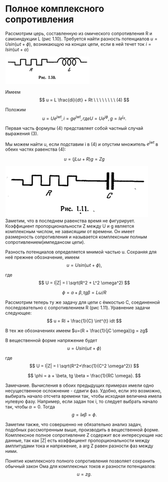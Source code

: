 # Полное комплексного сопротивления

Рассмотрим церь, составленную из омического сопротивления R и самоиндукции L (рис 1.10). Требуется найти разность потенциалов $u=Usin(\omega t + \phi)$, возникающую на концах цепи, если в ней течет ток $i=Isin(\omega t + \alpha)$

![](../../Картинки/Рис%201.10.png)

Имеем
$$
    u = L \frac{di}{dt} + Rt   \ \ \ \ \ \ \ \                     (4)
$$

Положим 
$$
    u = Ue^{jwt},i = ge^{jwt},где U = Ue^{j \phi}, g = Ie^{j_a}.
$$

Первая часть формулы (4) представляет собой частный случай выражения (3).

Мы можем найти u, если подставим i в (4) и опустим множитель $e^{jwt}$ в обеих частях равенства (4):

$$
    u = (jL \omega + R) g = Zg
$$

![](../../Картинки/Рис%201.11.png)
Заметим, что в последнем равенства время не фигурирует. Коэффициент пропорциональности Z между U и g является комплексным числом, не зависящим от времени. Он имеет размерность сопротивления и называется комплексным полным сопротивлением(импедансом цепи).

Разность потенциалов определяется мнимой частью u. Сохраняя для неё прежнее обозначение, имеем
$$
    u = Usin(\omega t + \phi),
$$

где 
$$
    U = I|Z| = I \sqrt(R^2 + L^2 \omega^2)
$$

$$
    \phi = a + \beta, tg \beta = L \omega /R
$$

Рассмотрим теперь ту же задачу для цепи с ёмкостью C, соединенной последовательно с сопротивлением R (рис 1.11). Уравнение задачи следующее:
$$
    u = Rl + \frac{1}{C} \int^{t} idt
$$

В тех же обозначениях имеем $u=(R + \frac{1}{jC \omega})g = zg$

В вещественной форме напряжение будет
$$
    u = Usin(\omega t + \phi)
$$

где 
$$  
        U = I|Z| = I \sqrt{R^2+\frac{1}{C^2 \omega^2}}
$$

$$
    \phi = a + \beta, tg \beta = \frac{1}{RC \omega}.
$$

Замечание. Вычисления в обоих предыдущих примерах имели одно несущественное осложнение - сдвиги фаз. Удобно, если это возможно, выбирать начало отсчета времени так, чтобы исходная величина имела нулевую фазу. Например, если задан ток i, то следует выбрать начало так, чтобы $\alpha = 0$. Тогда 
$$
    g = I и \beta = \phi.
$$

Заметим также, что совершенно не обязательно анализ задач, подобных рассмотренным выше, производить в вещественной форме.
Комплексное полное сопротивление Z содержит все интересующие нас данные, так как |Z| есть коэффициент пропорциональности между амплитудами тока и напряжение, а arg Z равен разности фаз между ними.

Понятие комплексного полного сопротивления позволяет сохранить обычный закон Ома для комплексных токов и разности потенциалов:
$$
    u = zg.
$$